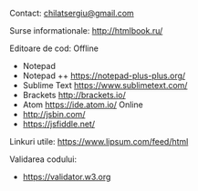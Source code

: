 Contact:
chilatsergiu@gmail.com

Surse informationale:
http://htmlbook.ru/

Editoare de cod:
Offline
* Notepad
* Notepad ++ https://notepad-plus-plus.org/
* Sublime Text https://www.sublimetext.com/
* Brackets http://brackets.io/
* Atom https://ide.atom.io/
Online
* http://jsbin.com/
* https://jsfiddle.net/

Linkuri  utile:
https://www.lipsum.com/feed/html

Validarea codului:
* https://validator.w3.org

